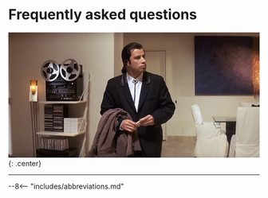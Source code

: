 # Frequently asked questions

![](faqs/header.jpg){: .center}

---

--8<-- "includes/abbreviations.md"
